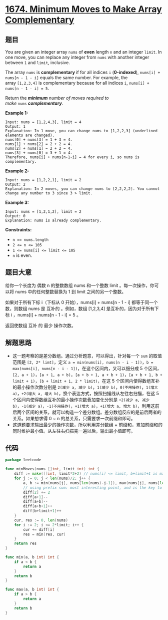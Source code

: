 # [1674. Minimum Moves to Make Array Complementary](https://leetcode.com/problems/minimum-moves-to-make-array-complementary/)

## 题目

You are given an integer array `nums` of **even** length `n` and an integer `limit`. In one move, you can replace any integer from `nums` with another integer between `1` and `limit`, inclusive.

The array `nums` is **complementary** if for all indices `i` (**0-indexed**), `nums[i] + nums[n - 1 - i]` equals the same number. For example, the array `[1,2,3,4]` is complementary because for all indices `i`, `nums[i] + nums[n - 1 - i] = 5`.

Return the ***minimum** number of moves required to make* `nums` ***complementary***.

**Example 1:**

```
Input: nums = [1,2,4,3], limit = 4
Output: 1
Explanation: In 1 move, you can change nums to [1,2,2,3] (underlined elements are changed).
nums[0] + nums[3] = 1 + 3 = 4.
nums[1] + nums[2] = 2 + 2 = 4.
nums[2] + nums[1] = 2 + 2 = 4.
nums[3] + nums[0] = 3 + 1 = 4.
Therefore, nums[i] + nums[n-1-i] = 4 for every i, so nums is complementary.
```

**Example 2:**

```
Input: nums = [1,2,2,1], limit = 2
Output: 2
Explanation: In 2 moves, you can change nums to [2,2,2,2]. You cannot change any number to 3 since 3 > limit.
```

**Example 3:**

```
Input: nums = [1,2,1,2], limit = 2
Output: 0
Explanation: nums is already complementary.
```

**Constraints:**

- `n == nums.length`
- `2 <= n <= 105`
- `1 <= nums[i] <= limit <= 105`
- `n` is even.

## 题目大意

给你一个长度为 偶数 n 的整数数组 nums 和一个整数 limit 。每一次操作，你可以将 nums 中的任何整数替换为 1 到 limit 之间的另一个整数。

如果对于所有下标 i（下标从 0 开始），nums[i] + nums[n - 1 - i] 都等于同一个数，则数组 nums 是 互补的 。例如，数组 [1,2,3,4] 是互补的，因为对于所有下标 i ，nums[i] + nums[n - 1 - i] = 5 。

返回使数组 互补 的 最少 操作次数。

## 解题思路

- 这一题考察的是差分数组。通过分析题意，可以得出，针对每一个 `sum` 的取值范围是 `[2, 2* limt]`，定义 `a = min(nums[i], nums[n - i - 1])`，`b = max(nums[i], nums[n - i - 1])`，在这个区间内，又可以细分成 5 个区间，`[2, a + 1)`，`[a + 1, a + b)`，`[a + b + 1, a + b + 1)`，`[a + b + 1, b + limit + 1)`，`[b + limit + 1, 2 * limit)`，在这 5 个区间内使得数组互补的最小操作次数分别是 `2(减少 a, 减少 b)`，`1(减少 b)`，`0(不用操作)`，`1(增大 a)`，`+2(增大 a, 增大 b)`，换个表达方式，按照扫描线从左往右扫描，在这 5 个区间内使得数组互补的最小操作次数叠加变化分别是 `+2(减少 a, 减少 b)`，`-1(减少 a)`，`-1(不用操作)`，`+1(增大 a)`，`+1(增大 a, 增大 b)`，利用这前后两个区间的关系，就可以构造一个差分数组。差分数组反应的是前后两者的关系。如果想求得 0 ~ n 的总关系，只需要求一次前缀和即可。
- 这道题要求输出最少的操作次数，所以利用差分数组 + 前缀和，累加前缀和的同时维护最小值。从左往右扫描完一遍以后，输出最小值即可。

## 代码

```go
package leetcode

func minMoves(nums []int, limit int) int {
    diff := make([]int, limit*2+2) // nums[i] <= limit, b+limit+1 is maximum limit+limit+1
    for j := 0; j < len(nums)/2; j++ {
        a, b := min(nums[j], nums[len(nums)-j-1]), max(nums[j], nums[len(nums)-j-1])
        // using prefix sum: most interesting point, and is the key to reduce complexity
        diff[2] += 2
        diff[a+1]--
        diff[a+b]--
        diff[a+b+1]++
        diff[b+limit+1]++
    }
    cur, res := 0, len(nums)
    for i := 2; i <= 2*limit; i++ {
        cur += diff[i]
        res = min(res, cur)
    }
    return res
}

func min(a, b int) int {
    if a < b {
        return a
    }
    return b
}

func max(a, b int) int {
    if a > b {
        return a
    }
    return b
}
```